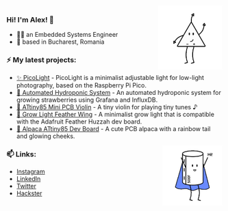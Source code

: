 <img img align='right' src="opamp.gif" width="150"/>

### Hi! I'm Alex! 👋

- 👩‍💻 an Embedded Systems Engineer 
- 📍 based in Bucharest, Romania 

### ⚡ My latest projects:
- [✨ PicoLight](https://www.hackster.io/alexandracovor/picolight-minimalist-light-for-product-shots-e19caa) - PicoLight is a minimalist adjustable light for low-light photography, based on the Raspberry Pi Pico.
- [🍓 Automated Hydroponic System](https://www.hackster.io/alexandracovor/automated-hydroponic-system-0bceb2) - An automated hydroponic system for growing strawberries using Grafana and InfluxDB.
- [🎻 ATtiny85 Mini PCB Violin](https://www.hackster.io/369988/attiny85-mini-pcb-violin-d728e5) - A tiny violin for playing tiny tunes ♪
- [🌱 Grow Light Feather Wing](https://www.hackster.io/386746/grow-light-feather-wing-e5e9c7) - A minimalist grow light that is compatible with the Adafruit Feather Huzzah dev board.
- [🦙 Alpaca ATtiny85 Dev Board](https://www.hackster.io/393742/alpaca-attiny85-dev-board-8e020b) - A cute PCB alpaca with a rainbow tail and glowing cheeks.

<img img align='right' src="supercap.gif" width="140"/>

### 📫 Links:
- [Instagram](https://www.instagram.com/alexandra.covor/)
- [LinkedIn](https://www.linkedin.com/in/alexandra-covor/)
- [Twitter](https://twitter.com/AlexandraCovor)
- [Hackster](https://www.hackster.io/alexandracovor)
